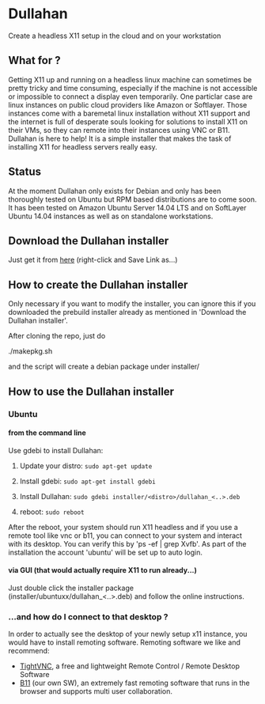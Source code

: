 # Dullahan
Create a headless X11 setup in the cloud and on your workstation 

## What for ?
Getting X11 up and running on a headless linux machine can sometimes be pretty tricky and time consuming, especially if the machine is not accessible or impossible to connect a display even temporarily. One particlar case are linux instances on public cloud providers like Amazon or Softlayer. Those instances come with a baremetal linux installation without X11 support and the internet is full of desperate souls looking for solutions to install X11 on their VMs, so they can remote into their instances using VNC or B11. 
Dullahan is here to help! It is a simple installer that makes the task of installing X11 for headless servers really easy.

## Status
At the moment Dullahan only exists for Debian and only has been thoroughly tested on Ubuntu but RPM based distributions are to come soon. It has been tested on Amazon Ubuntu Server 14.04 LTS and on SoftLayer Ubuntu 14.04 instances as well as on standalone workstations.

## Download the Dullahan installer
Just get it from [here](https://github.com/ccc-tomr/Dullahan/blob/master/installer/ubuntu1404/dullahan_1.0_amd64.deb) (right-click and Save Link as...) 

## How to create the Dullahan installer 
Only necessary if you want to modify the installer, you can ignore this if you downloaded the prebuild installer already as mentioned in 'Download the Dullahan installer'.

After cloning the repo, just do

./makepkg.sh

and the script will create a debian package under installer/<distro>

## How to use the Dullahan installer

### Ubuntu

#### from the command line
Use gdebi to install Dullahan:

1. Update your distro: ```sudo apt-get update```

2. Install gdebi:
```sudo apt-get install gdebi```

3. Install Dullahan:
```sudo gdebi installer/<distro>/dullahan_<..>.deb```

4. reboot:
```sudo reboot```

After the reboot, your system should run X11 headless and if you use a remote tool like vnc or b11, you can connect to your system and interact with its desktop. You can verify this by 'ps -ef | grep Xvfb'. As part of the installation the account 'ubuntu' will be set up to auto login.

#### via GUI (that would actually require X11 to run already...)

Just double click the installer package (installer/ubuntuxx/dullahan_<..>.deb) and follow the online instructions.

### ...and how do I connect to that desktop ?

In order to actually see the desktop of your newly setup x11 instance, you would have to install remoting software.
Remoting software we like and recommend:
- [TightVNC](http://www.tightvnc.com/ "TightVNC"), a free and lightweight Remote Control / Remote Desktop Software
- [B11](http://coloradocodecraft.com/ "B11") (our own SW), an extremely fast remoting software that runs in the browser and supports multi user collaboration. 

